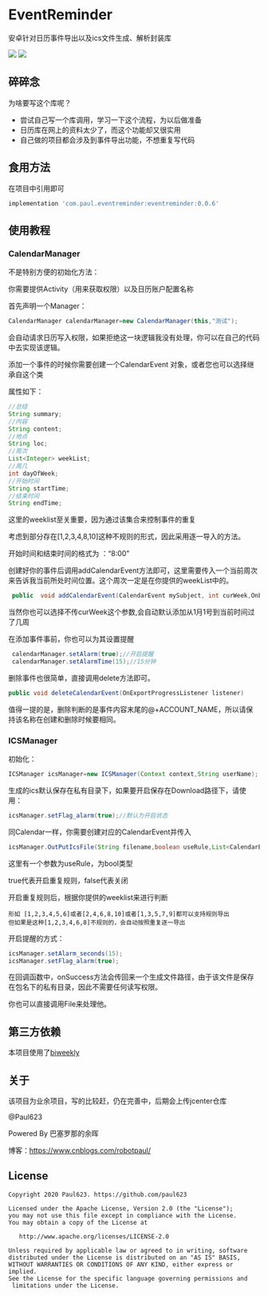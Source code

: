 # EventReminder

安卓针对日历事件导出以及ics文件生成、解析封装库

[![](https://img.shields.io/badge/license-Apache%202-blue.svg)](https://www.apache.org/licenses/LICENSE-2.0)
[![](https://img.shields.io/badge/version-0.0.6-yellow.svg)](https://bintray.com/paul623/EventReminder/eventreminder/0.0.3)

## 碎碎念

为啥要写这个库呢？

* 尝试自己写一个库调用，学习一下这个流程，为以后做准备
* 日历库在网上的资料太少了，而这个功能却又很实用
* 自己做的项目都会涉及到事件导出功能，不想重复写代码

## 食用方法

在项目中引用即可

```groovy
implementation 'com.paul.eventreminder:eventreminder:0.0.6'
```

## 使用教程



### CalendarManager

不是特别方便的初始化方法：

你需要提供Activity（用来获取权限）以及日历账户配置名称

首先声明一个Manager：

```java
CalendarManager calendarManager=new CalendarManager(this,"测试");
```

会自动请求日历写入权限，如果拒绝这一块逻辑我没有处理，你可以在自己的代码中去实现该逻辑。



添加一个事件的时候你需要创建一个CalendarEvent 对象，或者您也可以选择继承自这个类

属性如下：

```java
//总结
String summary;
//内容
String content;
//地点
String loc;
//周次
List<Integer> weekList;
//周几
int dayOfWeek;
//开始时间
String startTime;
//结束时间
String endTime;
```

这里的weeklist至关重要，因为通过该集合来控制事件的重复

考虑到部分存在[1,2,3,4,8,10]这种不规则的形式，因此采用逐一导入的方法。

开始时间和结束时间的格式为 ：“8:00”

创建好你的事件后调用addCalendarEvent方法即可，这里需要传入一个当前周次来告诉我当前所处时间位置。这个周次一定是在你提供的weekList中的。

```java
 public  void addCalendarEvent(CalendarEvent mySubject, int curWeek,OnExportProgressListener listener)
```

当然你也可以选择不传curWeek这个参数,会自动默认添加从1月1号到当前时间过了几周

在添加事件事前，你也可以为其设置提醒

```java
 calendarManager.setAlarm(true);//开启提醒
 calendarManager.setAlarmTime(15);//15分钟
```



删除事件也很简单，直接调用delete方法即可。

```java
public void deleteCalendarEvent(OnExportProgressListener listener)
```

值得一提的是，删除判断的是事件内容末尾的@+ACCOUNT_NAME，所以请保持该名称在创建和删除时候要相同。

### ICSManager

初始化：

```java
ICSManager icsManager=new ICSManager(Context context,String userName);
```

生成的ics默认保存在私有目录下，如果要开启保存在Download路径下，请使用：

```java
icsManager.setFlag_alarm(true);//默认为开启状态
```

同Calendar一样，你需要创建对应的CalendarEvent并传入

```java
icsManager.OutPutIcsFile(String filename,boolean useRule,List<CalendarEvent> calendarEvents,int curWeek,OutPutListener listener)
```

这里有一个参数为useRule，为bool类型

true代表开启重复规则，false代表关闭

开启重复规则后，根据你提供的weeklist来进行判断

```
形如 [1,2,3,4,5,6]或者[2,4,6,8,10]或者[1,3,5,7,9]都可以支持规则导出
但如果是这种[1,2,3,4,6,8]不规则的，会自动按照重复逐一导出
```

开启提醒的方式：

```java
icsManager.setAlarm_seconds(15);
icsManager.setFlag_alarm(true);
```

在回调函数中，onSuccess方法会传回来一个生成文件路径，由于该文件是保存在包名下的私有目录，因此不需要任何读写权限。

你也可以直接调用File来处理他。

## 第三方依赖

本项目使用了[biweekly](https://github.com/mangstadt/biweekly)

## 关于

该项目为业余项目，写的比较赶，仍在完善中，后期会上传jcenter仓库

@Paul623

Powered By 巴塞罗那的余晖

博客：https://www.cnblogs.com/robotpaul/

## License

```
Copyright 2020 Paul623. https://github.com/paul623

Licensed under the Apache License, Version 2.0 (the "License");
you may not use this file except in compliance with the License.
You may obtain a copy of the License at

   http://www.apache.org/licenses/LICENSE-2.0

Unless required by applicable law or agreed to in writing, software
distributed under the License is distributed on an "AS IS" BASIS,
WITHOUT WARRANTIES OR CONDITIONS OF ANY KIND, either express or implied.
See the License for the specific language governing permissions and
 limitations under the License.
```